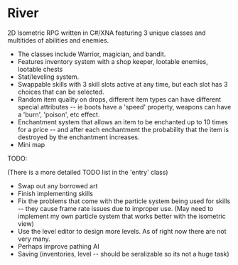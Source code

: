 River
=====

2D Isometric RPG written in C#/XNA featuring 3 unique classes and multitides of abilities and enemies.

- The classes include Warrior, magician, and bandit.
- Features inventory system with a shop keeper, lootable enemies, lootable chests
- Stat/leveling system.
- Swappable skills with 3 skill slots active at any time, but each slot has 3 choices that can be selected.
- Random item quality on drops, different item types can have different special attributes -- ie boots have a 'speed' property, weapons can have a 'burn', 'poison', etc effect.
- Enchantment system that allows an item to be enchanted up to 10 times for a price -- and after each enchantment the probability that the item is destroyed by the enchantment increases.
- Mini map

TODO:

(There is a more detailed TODO list in the 'entry' class)

- Swap out any borrowed art
- Finish implementing skills
- Fix the problems that come with the particle system being used for skills -- they cause frame rate issues
  due to improper use. (May need to implement my own particle system that works better with the isometric view)
- Use the level editor to design more levels. As of right now there are not very many.
- Perhaps improve pathing AI
- Saving (inventories, level -- should be seralizable so its not a huge task)
